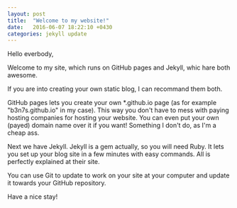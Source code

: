 ```yaml
---
layout: post
title:  "Welcome to my website!"
date:   2016-06-07 18:22:10 +0430
categories: jekyll update
---
```

Hello everbody,

Welcome to my site, which runs on GitHub pages and Jekyll, whic hare both awesome.

If you are into creating your own static blog, I can recommand them both.

GitHub pages lets you create your own *.github.io page (as for example "b3n7s.github.io" in my case). This way you don't have to mess with paying hosting companies for hosting your website. You can even put your own (payed) domain name over it if you want! Something I don't do, as I'm a cheap ass.

Next we have Jekyll. Jekyll is a gem actually, so you will need Ruby. It lets you set up your blog site in a few minutes with easy commands. All is perfectly explained at their site.

You can use Git to update to work on your site at your computer and update it towards your GitHub repository.

Have a nice stay!
